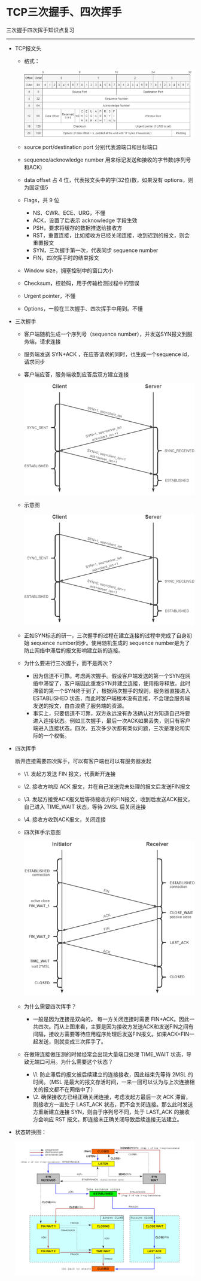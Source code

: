 # TCP三次握手、四次挥手

三次握手四次挥手知识点复习

---

- TCP报文头

  - 格式：

    ![img](TCP握手挥手复习.assets/2e3dcaa2-080c-495f-89fd-312c65794142-5127810.jpg)

  - source port/destination port 分别代表源端口和目标端口

  - sequence/acknowledge number 用来标记发送和接收的字节数(序列号和ACK)

  - data offset 占 4 位，代表报文头中的字(32位)数，如果没有 options，则为固定值5

  - Flags，共 9 位

    - NS、CWR、ECE、URG，不懂
    - ACK，设置了后表示 acknowledge 字段生效
    - PSH，要求将缓存的数据推送给接收方
    - RST，重置连接，比如接收方已经关闭连接，收到迟到的报文，则会重置报文
    - SYN，三次握手第一次，代表同步 sequence number
    - FIN，四次挥手时的结束报文

  - Window size，拥塞控制中的窗口大小

  - Checksum，校验码，用于传输检测过程中的错误

  - Urgent pointer，不懂

  - Options，一般在三次握手、四次挥手中用到。不懂

- 三次握手

  - 客户端随机生成一个序列号（sequence number），并发送SYN报文到服务端，请求连接

  - 服务端发送 SYN+ACK ，在应答请求的同时，也生成一个sequence id，请求同步

  - 客户端应答，服务端收到应答后双方建立连接

    ![img](TCP握手挥手复习.assets/208737a8-4ec6-40ca-bbe7-072c3aa1cc98-5127810.jpg)

  - 示意图

    ![img](TCP握手挥手复习.assets/e08b7c4e-4f50-4e14-9f8e-62ca9eb2f0a9-5127810.jpg)

  - 正如SYN标志的研一，三次握手的过程在建立连接的过程中完成了自身初始 sequence number同步。使用随机生成的 sequence number是为了防止网络中滞后的报文影响建立新的连接。

  - 为什么要进行三次握手，而不是两次？

    - 因为信道不可靠。考虑两次握手。假设客户端发送的第一个SYN在网络中滞留了，客户端因此重发SYN并建立连接，使用指导释放。此时滞留的第一个SYN终于到了，根据两次握手的规则，服务器直接进入 ESTABLISHED 状态，而此时客户端根本没有连接，不会理会服务端发送的报文，白白浪费了服务端的资源。
    - 事实上，只要信道不可靠，双方永远没有办法确认对方知道自己将要进入连接状态。例如三次握手，最后一次ACK如果丢失，则只有客户端进入连接状态。四次、五次多少次都有类似问题，三次是理论和实际的一个权衡。

- 四次挥手

  断开连接需要四次挥手，可以有客户端也可以有服务器发起

  - \1. 发起方发送 FIN 报文，代表断开连接

  - \2. 接收方响应 ACK 报文，并在自己发送完未处理的报文后发送FIN报文

  - \3. 发起方接受ACK报文后等待接收方的FIN报文，收到后发送ACK报文，自己进入 TIME_WAIT 状态，等待 2MSL 后关闭连接

  - \4. 接收方收到ACK报文，关闭连接

  - 四次挥手示意图

    ![img](TCP握手挥手复习.assets/87134923-6a3c-440d-8731-f6e2ca063532-5127810.jpg)

  - 为什么需要四次挥手？

    - 一般是因为连接是双向的， 每一方关闭连接时需要 FIN+ACK。因此一共四次。而从上图来看，主要是因为接收方发送ACK和发送FIN之间有间隔，接收方需要等待应用程序处理后发送FIN报文。如果ACK+FIN一起发送，则就变成三次挥手了。

  - 在做短连接做压测的时候经常会出现大量端口处理 TIME_WAIT 状态，导致无端口可用。为什么需要这个状态？

    - \1. 防止滞后的报文被后续建立的连接接收，因此结束先等待 2MSL 的时间。（MSL 是最大的报文存活时间，一来一回可以认为与上次连接相关的报文都不在网络中了）
    - \2. 确保接收方已经正确关闭连接，考虑发起方最后一次 ACK 滞留，则接收方一直处于 LAST_ACK 状态，而不会关闭连接。那么此时发送方重新建立连接 SYN，则由于序列号不同，处于 LAST_ACK 的接收方会响应 RST 报文。即连接未正确关闭导致后续连接无法建立。

- 状态转换图：

  ![img](TCP握手挥手复习.assets/8c11ecfb-5eb6-4a5d-a7f8-55b90f0f9467-5127810.jpg)